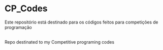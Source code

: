 # CP_Codes
<p>Este repositório está destinado para os códigos feitos para competições de programação</p>
<p><br>Repo destinated to my Competitive programing codes</p>
